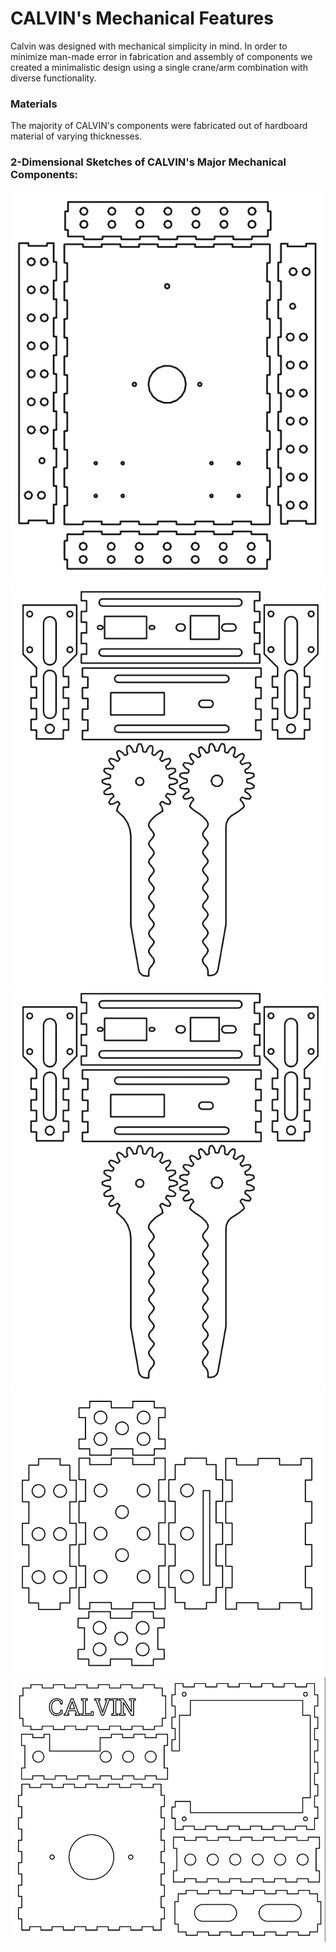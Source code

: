 CALVIN's Mechanical Features
=====
Calvin was designed with mechanical simplicity in mind. In order to minimize man-made error in fabrication and assembly of components we created a minimalistic design using a single crane/arm combination with diverse functionality. 

### Materials
The majority of CALVIN's components were fabricated out of hardboard material of varying thicknesses.

### 2-Dimensional Sketches of CALVIN's Major Mechanical Components:
![Main Chassis](images/Robot_Drawing_CHASSIS.PNG)
![Claw](images/Robot_Drawing_CLAW.PNG)
![Arm](images/Robot_Drawing_CLAW.PNG)
![H-Bridge Boxes](images/Robot_Drawing_H-BOX.PNG)
![TINAH Mount/Wire Box](images/Robot_Drawing_TINAHBOX.PNG)
